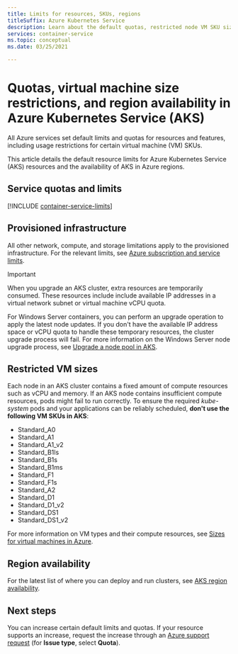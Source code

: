 ```yaml
---
title: Limits for resources, SKUs, regions
titleSuffix: Azure Kubernetes Service
description: Learn about the default quotas, restricted node VM SKU sizes, and region availability of the Azure Kubernetes Service (AKS).
services: container-service
ms.topic: conceptual
ms.date: 03/25/2021

---
```

# Quotas, virtual machine size restrictions, and region availability in Azure Kubernetes Service (AKS)

All Azure services set default limits and quotas for resources and features, including usage restrictions for certain virtual machine (VM) SKUs.

This article details the default resource limits for Azure Kubernetes Service (AKS) resources and the availability of AKS in Azure regions.

## Service quotas and limits

[!INCLUDE [container-service-limits](../../includes/container-service-limits.md)]

## Provisioned infrastructure

All other network, compute, and storage limitations apply to the provisioned infrastructure. For the relevant limits, see [Azure subscription and service limits](../azure-resource-manager/management/azure-subscription-service-limits.md).

> [!IMPORTANT]
> When you upgrade an AKS cluster, extra resources are temporarily consumed. These resources include include available IP addresses in a virtual network subnet or virtual machine vCPU quota. 
>
> For Windows Server containers, you can perform an upgrade operation to apply the latest node updates. If you don't have the available IP address space or vCPU quota to handle these temporary resources, the cluster upgrade process will fail. For more information on the Windows Server node upgrade process, see [Upgrade a node pool in AKS][nodepool-upgrade].

## Restricted VM sizes

Each node in an AKS cluster contains a fixed amount of compute resources such as vCPU and memory. If an AKS node contains insufficient compute resources, pods might fail to run correctly. To ensure the required *kube-system* pods and your applications can  be reliably scheduled, **don't use the following VM SKUs in AKS**:

- Standard_A0
- Standard_A1
- Standard_A1_v2
- Standard_B1ls
- Standard_B1s
- Standard_B1ms
- Standard_F1
- Standard_F1s
- Standard_A2
- Standard_D1
- Standard_D1_v2
- Standard_DS1
- Standard_DS1_v2

For more information on VM types and their compute resources, see [Sizes for virtual machines in Azure][vm-skus].

## Region availability

For the latest list of where you can deploy and run clusters, see [AKS region availability][region-availability].

## Next steps

You can increase certain default limits and quotas. If your resource supports an increase, request the increase through an [Azure support request][azure-support] (for **Issue type**, select **Quota**).

<!-- LINKS - External -->
[azure-support]: https://ms.portal.azure.com/#blade/Microsoft_Azure_Support/HelpAndSupportBlade/newsupportrequest
[region-availability]: https://azure.microsoft.com/global-infrastructure/services/?products=kubernetes-service

<!-- LINKS - Internal -->
[vm-skus]: ../virtual-machines/sizes.md
[nodepool-upgrade]: use-multiple-node-pools.md#upgrade-a-node-pool
